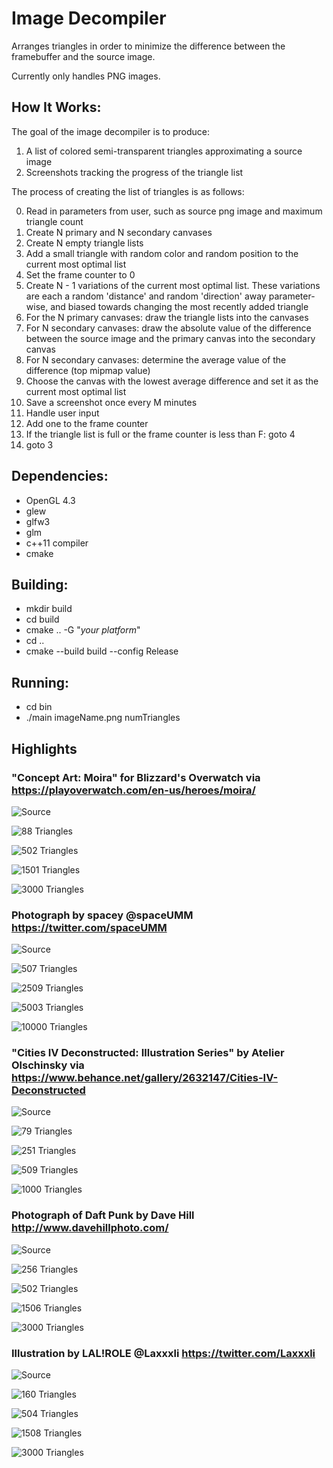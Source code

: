 # Image Decompiler

Arranges triangles in order to minimize the difference between the framebuffer and the source image.

Currently only handles PNG images.

## How It Works:

The goal of the image decompiler is to produce:

1. A list of colored semi-transparent triangles approximating a source image
2. Screenshots tracking the progress of the triangle list

The process of creating the list of triangles is as follows:

0. Read in parameters from user, such as source png image and maximum triangle count
1. Create N primary and N secondary canvases
2. Create N empty triangle lists
3. Add a small triangle with random color and random position to the current most optimal list
4. Set the frame counter to 0
5. Create N - 1 variations of the current most optimal list. These variations are each a random 'distance' and random 'direction' away parameter-wise, and biased towards changing the most recently added triangle
6. For the N primary canvases: draw the triangle lists into the canvases
7. For N secondary canvases: draw the absolute value of the difference between the source image and the primary canvas into the secondary canvas
8. For N secondary canvases: determine the average value of the difference (top mipmap value)
9. Choose the canvas with the lowest average difference and set it as the current most optimal list
10. Save a screenshot once every M minutes
11. Handle user input
12. Add one to the frame counter
13. If the triangle list is full or the frame counter is less than F: goto 4
14. goto 3

## __Dependencies:__

* OpenGL 4.3
* glew
* glfw3
* glm
* c++11 compiler
* cmake
  
## __Building:__

* mkdir build
* cd build
* cmake .. -G "*your platform*"
* cd ..
* cmake --build build --config Release

## __Running:__

* cd bin
* ./main imageName.png numTriangles


## Highlights

### "Concept Art: Moira" for Blizzard's Overwatch via https://playoverwatch.com/en-us/heroes/moira/

![](highlights/1moira6.png "Source")

![](highlights/1moira6_0008_0088.png "88 Triangles")

![](highlights/1moira6_0062_0502.png "502 Triangles")

![](highlights/1moira6_0257_1501.png "1501 Triangles")

![](highlights/1moira6_0978_3000.png "3000 Triangles")

### Photograph by spacey @spaceUMM https://twitter.com/spaceUMM

![](highlights/2delorean1.png "Source")

![](highlights/2delorean1_0049_0507.png "507 Triangles")

![](highlights/2delorean1_0395_2509.png "2509 Triangles")

![](highlights/2delorean1_0882_5003.png "5003 Triangles")

![](highlights/2delorean1_1993_10000.png "10000 Triangles")

### "Cities IV Deconstructed: Illustration Series" by Atelier Olschinsky via https://www.behance.net/gallery/2632147/Cities-IV-Deconstructed

![](highlights/3deconstructed_cities.png "Source")

![](highlights/3deconstructed_cities_0006_0079.png "79 Triangles")

![](highlights/3deconstructed_cities_0020_0251.png "251 Triangles")

![](highlights/3deconstructed_cities_0041_0509.png "509 Triangles")

![](highlights/3deconstructed_cities_0100_1000.png "1000 Triangles")

### Photograph of Daft Punk by Dave Hill http://www.davehillphoto.com/

![](highlights/4daft_punk_disco.png "Source")

![](highlights/4daft_punk_disco_0024_0256.png "256 Triangles")

![](highlights/4daft_punk_disco_0048_0502.png "502 Triangles")

![](highlights/4daft_punk_disco_0146_1506.png "1506 Triangles")

![](highlights/4daft_punk_disco_0437_3000.png "3000 Triangles")

### Illustration by LAL!ROLE @Laxxxli https://twitter.com/Laxxxli

![](highlights/5purple_cutie_cat2.png "Source")

![](highlights/5purple_cutie_cat2.png_0008_0160.png "160 Triangles")

![](highlights/5purple_cutie_cat2.png_0029_0504.png "504 Triangles")

![](highlights/5purple_cutie_cat2.png_0103_1508.png "1508 Triangles")

![](highlights/5purple_cutie_cat2.png_0262_3000.png "3000 Triangles")
